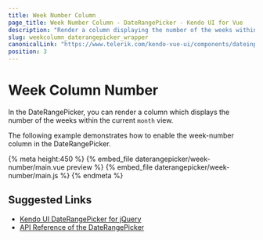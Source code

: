```yaml
---
title: Week Number Column
page_title: Week Number Column - DateRangePicker - Kendo UI for Vue
description: "Render a column displaying the number of the weeks within the current month view when working with the Kendo UI DateRangePicker in Vue projects."
slug: weekcolumn_daterangepicker_wrapper
canonicalLink: "https://www.telerik.com/kendo-vue-ui/components/dateinputs/daterangepicker/child-settings/"
position: 3
---
```


<div><WrapperBanner link="/kendo-vue-ui/components/dateinputs/daterangepicker/child-settings"></WrapperBanner></div>

# Week Column Number

In the DateRangePicker, you can render a column which displays the number of the weeks within the current `month` view.

The following example demonstrates how to enable the week-number column in the DateRangePicker.

{% meta height:450 %}
{% embed_file daterangepicker/week-number/main.vue preview %}
{% embed_file daterangepicker/week-number/main.js %}
{% endmeta %}

## Suggested Links

* [Kendo UI DateRangePicker for jQuery](https://docs.telerik.com/kendo-ui/controls/editors/daterangepicker/overview)
* [API Reference of the DateRangePicker](https://docs.telerik.com/kendo-ui/api/javascript/ui/daterangepicker)
